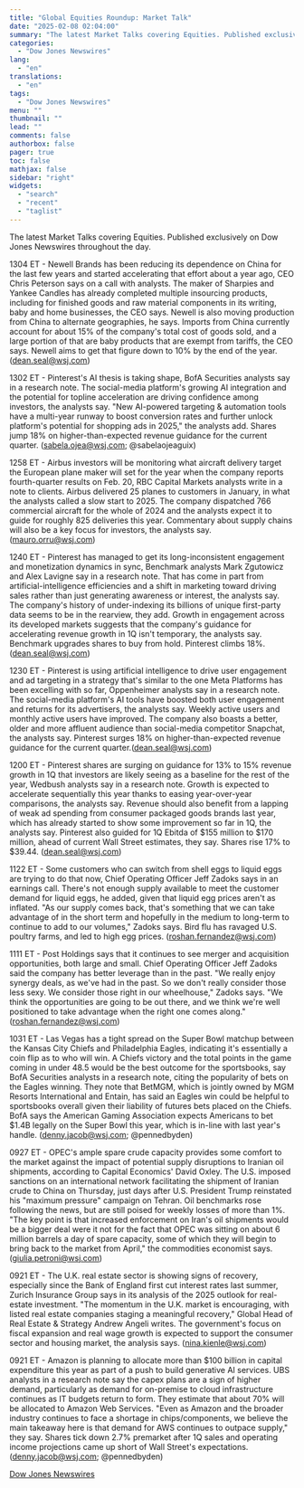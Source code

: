 ```yaml
---
title: "Global Equities Roundup: Market Talk"
date: "2025-02-08 02:04:00"
summary: "The latest Market Talks covering Equities. Published exclusively on Dow Jones Newswires throughout the day.1304 ET - Newell Brands has been reducing its dependence on China for the last few years and started accelerating that effort about a year ago, CEO Chris Peterson says on a call with analysts. The..."
categories:
  - "Dow Jones Newswires"
lang:
  - "en"
translations:
  - "en"
tags:
  - "Dow Jones Newswires"
menu: ""
thumbnail: ""
lead: ""
comments: false
authorbox: false
pager: true
toc: false
mathjax: false
sidebar: "right"
widgets:
  - "search"
  - "recent"
  - "taglist"
---
```


The latest Market Talks covering Equities. Published exclusively on Dow Jones Newswires throughout the day.

1304 ET - Newell Brands has been reducing its dependence on China for the last few years and started accelerating that effort about a year ago, CEO Chris Peterson says on a call with analysts. The maker of Sharpies and Yankee Candles has already completed multiple insourcing products, including for finished goods and raw material components in its writing, baby and home businesses, the CEO says. Newell is also moving production from China to alternate geographies, he says. Imports from China currently account for about 15% of the company's total cost of goods sold, and a large portion of that are baby products that are exempt from tariffs, the CEO says. Newell aims to get that figure down to 10% by the end of the year. (dean.seal@wsj.com)

1302 ET - Pinterest's AI thesis is taking shape, BofA Securities analysts say in a research note. The social-media platform's growing AI integration and the potential for topline acceleration are driving confidence among investors, the analysts say. "New AI-powered targeting & automation tools have a multi-year runway to boost conversion rates and further unlock platform's potential for shopping ads in 2025," the analysts add. Shares jump 18% on higher-than-expected revenue guidance for the current quarter. (sabela.ojea@wsj.com; @sabelaojeaguix)

1258 ET - Airbus investors will be monitoring what aircraft delivery target the European plane maker will set for the year when the company reports fourth-quarter results on Feb. 20, RBC Capital Markets analysts write in a note to clients. Airbus delivered 25 planes to customers in January, in what the analysts called a slow start to 2025. The company dispatched 766 commercial aircraft for the whole of 2024 and the analysts expect it to guide for roughly 825 deliveries this year. Commentary about supply chains will also be a key focus for investors, the analysts say. (mauro.orru@wsj.com)

1240 ET - Pinterest has managed to get its long-inconsistent engagement and monetization dynamics in sync, Benchmark analysts Mark Zgutowicz and Alex Lavigne say in a research note. That has come in part from artificial-intelligence efficiencies and a shift in marketing toward driving sales rather than just generating awareness or interest, the analysts say. The company's history of under-indexing its billions of unique first-party data seems to be in the rearview, they add. Growth in engagement across its developed markets suggests that the company's guidance for accelerating revenue growth in 1Q isn't temporary, the analysts say. Benchmark upgrades shares to buy from hold. Pinterest climbs 18%. (dean.seal@wsj.com)

1230 ET - Pinterest is using artificial intelligence to drive user engagement and ad targeting in a strategy that's similar to the one Meta Platforms has been excelling with so far, Oppenheimer analysts say in a research note. The social-media platform's AI tools have boosted both user engagement and returns for its advertisers, the analysts say. Weekly active users and monthly active users have improved. The company also boasts a better, older and more affluent audience than social-media competitor Snapchat, the analysts say. Pinterest surges 18% on higher-than-expected revenue guidance for the current quarter.(dean.seal@wsj.com)

1200 ET - Pinterest shares are surging on guidance for 13% to 15% revenue growth in 1Q that investors are likely seeing as a baseline for the rest of the year, Wedbush analysts say in a research note. Growth is expected to accelerate sequentially this year thanks to easing year-over-year comparisons, the analysts say. Revenue should also benefit from a lapping of weak ad spending from consumer packaged goods brands last year, which has already started to show some improvement so far in 1Q, the analysts say. Pinterest also guided for 1Q Ebitda of $155 million to $170 million, ahead of current Wall Street estimates, they say. Shares rise 17% to $39.44. (dean.seal@wsj.com)

1122 ET - Some customers who can switch from shell eggs to liquid eggs are trying to do that now, Chief Operating Officer Jeff Zadoks says in an earnings call. There's not enough supply available to meet the customer demand for liquid eggs, he added, given that liquid egg prices aren't as inflated. "As our supply comes back, that's something that we can take advantage of in the short term and hopefully in the medium to long-term to continue to add to our volumes," Zadoks says. Bird flu has ravaged U.S. poultry farms, and led to high egg prices. (roshan.fernandez@wsj.com)

1111 ET - Post Holdings says that it continues to see merger and acquisition opportunities, both large and small. Chief Operating Officer Jeff Zadoks said the company has better leverage than in the past. "We really enjoy synergy deals, as we've had in the past. So we don't really consider those less sexy. We consider those right in our wheelhouse," Zadoks says. "We think the opportunities are going to be out there, and we think we're well positioned to take advantage when the right one comes along." (roshan.fernandez@wsj.com)

1031 ET - Las Vegas has a tight spread on the Super Bowl matchup between the Kansas City Chiefs and Philadelphia Eagles, indicating it's essentially a coin flip as to who will win. A Chiefs victory and the total points in the game coming in under 48.5 would be the best outcome for the sportsbooks, say BofA Securities analysts in a research note, citing the popularity of bets on the Eagles winning. They note that BetMGM, which is jointly owned by MGM Resorts International and Entain, has said an Eagles win could be helpful to sportsbooks overall given their liability of futures bets placed on the Chiefs. BofA says the American Gaming Association expects Americans to bet $1.4B legally on the Super Bowl this year, which is in-line with last year's handle. (denny.jacob@wsj.com; @pennedbyden)

0927 ET - OPEC's ample spare crude capacity provides some comfort to the market against the impact of potential supply disruptions to Iranian oil shipments, according to Capital Economics' David Oxley. The U.S. imposed sanctions on an international network facilitating the shipment of Iranian crude to China on Thursday, just days after U.S. President Trump reinstated his "maximum pressure" campaign on Tehran. Oil benchmarks rose following the news, but are still poised for weekly losses of more than 1%. "The key point is that increased enforcement on Iran's oil shipments would be a bigger deal were it not for the fact that OPEC was sitting on about 6 million barrels a day of spare capacity, some of which they will begin to bring back to the market from April," the commodities economist says. (giulia.petroni@wsj.com)

0921 ET - The U.K. real estate sector is showing signs of recovery, especially since the Bank of England first cut interest rates last summer, Zurich Insurance Group says in its analysis of the 2025 outlook for real-estate investment. "The momentum in the U.K. market is encouraging, with listed real estate companies staging a meaningful recovery," Global Head of Real Estate & Strategy Andrew Angeli writes. The government's focus on fiscal expansion and real wage growth is expected to support the consumer sector and housing market, the analysis says. (nina.kienle@wsj.com)

0921 ET - Amazon is planning to allocate more than $100 billion in capital expenditure this year as part of a push to build generative AI services. UBS analysts in a research note say the capex plans are a sign of higher demand, particularly as demand for on-premise to cloud infrastructure continues as IT budgets return to form. They estimate that about 70% will be allocated to Amazon Web Services. "Even as Amazon and the broader industry continues to face a shortage in chips/components, we believe the main takeaway here is that demand for AWS continues to outpace supply," they say. Shares tick down 2.7% premarket after 1Q sales and operating income projections came up short of Wall Street's expectations. (denny.jacob@wsj.com; @pennedbyden)

[Dow Jones Newswires](https://www.tradingview.com/news/DJN_DN20250207008900:0/)
